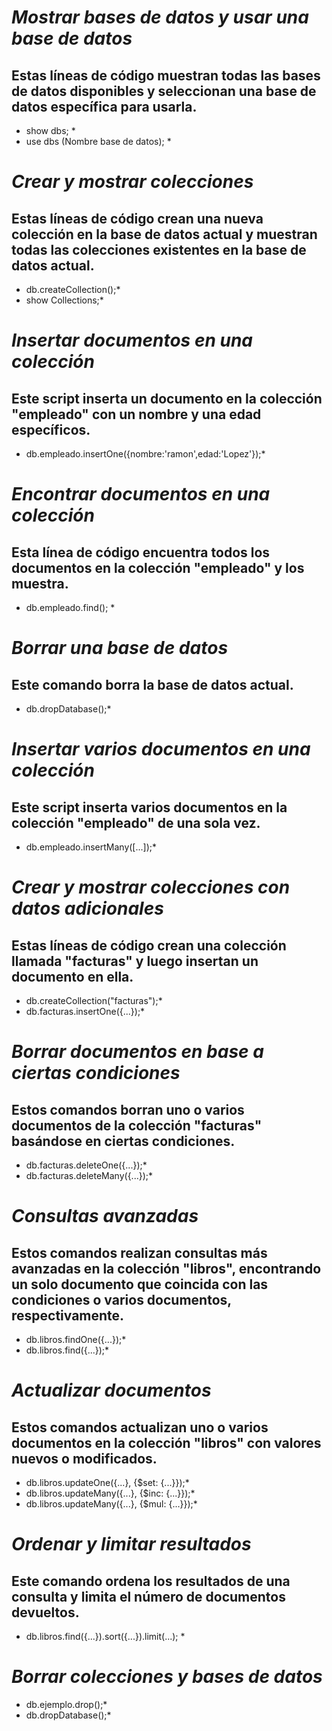 # ***Mostrar bases de datos y usar una base de datos***
## Estas líneas de código muestran todas las bases de datos disponibles y seleccionan una base de datos específica para usarla.
* show dbs; *
* use dbs (Nombre base de datos); *

# ***Crear y mostrar colecciones***
## Estas líneas de código crean una nueva colección en la base de datos actual y muestran todas las colecciones existentes en la base de datos actual.
* db.createCollection();*
* show Collections;* 

# ***Insertar documentos en una colección***
## Este script inserta un documento en la colección "empleado" con un nombre y una edad específicos.
* db.empleado.insertOne({nombre:'ramon',edad:'Lopez'});*

# ***Encontrar documentos en una colección***
## Esta línea de código encuentra todos los documentos en la colección "empleado" y los muestra.
* db.empleado.find(); *

# ***Borrar una base de datos***
## Este comando borra la base de datos actual.

* db.dropDatabase();*

# ***Insertar varios documentos en una colección***
## Este script inserta varios documentos en la colección "empleado" de una sola vez.
* db.empleado.insertMany([...]);*

# ***Crear y mostrar colecciones con datos adicionales***
## Estas líneas de código crean una colección llamada "facturas" y luego insertan un documento en ella.
* db.createCollection("facturas");*
* db.facturas.insertOne({...});*

# ***Borrar documentos en base a ciertas condiciones***
## Estos comandos borran uno o varios documentos de la colección "facturas" basándose en ciertas condiciones.
* db.facturas.deleteOne({...});*
* db.facturas.deleteMany({...});*

# ***Consultas avanzadas***
## Estos comandos realizan consultas más avanzadas en la colección "libros", encontrando un solo documento que coincida con las condiciones o varios documentos, respectivamente.
* db.libros.findOne({...});*
* db.libros.find({...});*

# ***Actualizar documentos***
## Estos comandos actualizan uno o varios documentos en la colección "libros" con valores nuevos o modificados.
* db.libros.updateOne({...}, {$set: {...}});*
* db.libros.updateMany({...}, {$inc: {...}});*
* db.libros.updateMany({...}, {$mul: {...}});*

# ***Ordenar y limitar resultados***
## Este comando ordena los resultados de una consulta y limita el número de documentos devueltos.
* db.libros.find({...}).sort({...}).limit(...); *

# ***Borrar colecciones y bases de datos***
* db.ejemplo.drop();*
* db.dropDatabase();*
